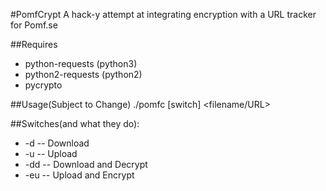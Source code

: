 #PomfCrypt
A hack-y attempt at integrating encryption with a URL tracker for Pomf.se

##Requires
* python-requests (python3)
* python2-requests (python2)
* pycrypto

##Usage(Subject to Change)
./pomfc [switch] \<filename/URL\>

##Switches(and what they do):
* -d -- Download
* -u -- Upload
* -dd -- Download and Decrypt
* -eu -- Upload and Encrypt